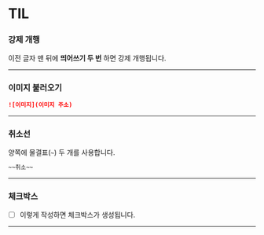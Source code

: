 # TIL

### 강제 개행

이전 글자 맨 뒤에 **띄어쓰기 두 번** 하면 강제 개행됩니다.

---

### 이미지 불러오기

```markdown
![이미지](이미지 주소)
```

---

### 취소선

양쪽에 물결표(`~`) 두 개를 사용합니다.

```markdown
~~취소~~
```

---

### 체크박스

- [ ] 이렇게 작성하면 체크박스가 생성됩니다.

---

